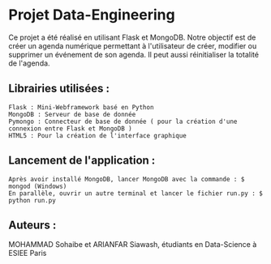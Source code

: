 # Projet Data-Engineering

Ce projet a été réalisé en utilisant Flask et MongoDB. Notre objectif est de créer un agenda numérique permettant à l'utilisateur de créer, modifier ou supprimer un événement de son agenda. Il peut aussi réinitialiser la totalité de l'agenda.

## Librairies utilisées :

  	Flask : Mini-Webframework basé en Python  
	MongoDB : Serveur de base de donnée  
	Pymongo : Connecteur de base de donnée ( pour la création d'une connexion entre Flask et MongoDB )  
	HTML5 : Pour la création de l'interface graphique  

## Lancement de l'application :

	Après avoir installé MongoDB, lancer MongoDB avec la commande : $ mongod (Windows)
	En parallèle, ouvrir un autre terminal et lancer le fichier run.py : $ python run.py
	
## Auteurs :

MOHAMMAD Sohaibe et ARIANFAR Siawash, étudiants en Data-Science à ESIEE Paris
